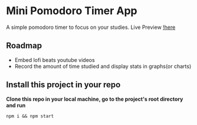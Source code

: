 # Mini Pomodoro Timer App

A simple pomodoro timer to focus on your studies.
Live Preview [!here](https://thantko20.github.io/mini-pomodoro-timer/)

## Roadmap

- Embed lofi beats youtube videos
- Record the amount of time studied and display stats in graphs(or charts)

## Install this project in your repo

**Clone this repo in your local machine, go to the project's root directory and run**

`npm i && npm start`
